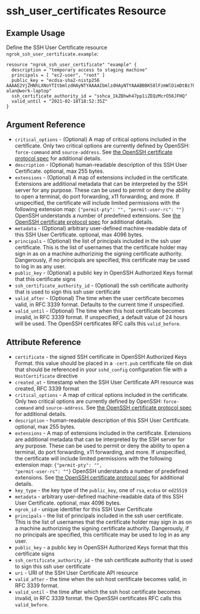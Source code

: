 # ssh_user_certificates Resource

## Example Usage

Define the SSH User Certificate resource `ngrok_ssh_user_certificate.example`:

```
resource "ngrok_ssh_user_certificate" "example" {
  description = "temporary access to staging machine"
  principals = [ "ec2-user", "root" ]
  public_key = "ecdsa-sha2-nistp256 AAAAE2VjZHNhLXNoYTItbmlzdHAyNTYAAAAIbmlzdHAyNTYAAABBBK58lFzmWlDimDtBz78wVT4oauA8PjY0CiXTCEIsBNC6UwOJvZ0jdSaYNhDaa7dRV84DfBb/gKzqlXC7cVMZjl0= alan@work-laptop"
  ssh_certificate_authority_id = "sshca_1kZBhwh47pp1iZEQzMcrO56JFHQ"
  valid_until = "2021-02-18T18:52:35Z"
}
```

## Argument Reference

* `critical_options` - (Optional) A map of critical options included in the certificate. Only two critical options are currently defined by OpenSSH: <code>force-command</code> and <code>source-address</code>. See <a href="https://github.com/openssh/openssh-portable/blob/master/PROTOCOL.certkeys">the OpenSSH certificate protocol spec</a> for additional details.
* `description` - (Optional) human-readable description of this SSH User Certificate. optional, max 255 bytes.
* `extensions` - (Optional) A map of extensions included in the certificate. Extensions are additional metadata that can be interpreted by the SSH server for any purpose. These can be used to permit or deny the ability to open a terminal, do port forwarding, x11 forwarding, and more. If unspecified, the certificate will include limited permissions with the following extension map: <code>{"permit-pty": "", "permit-user-rc": ""}</code> OpenSSH understands a number of predefined extensions. See <a href="https://github.com/openssh/openssh-portable/blob/master/PROTOCOL.certkeys">the OpenSSH certificate protocol spec</a> for additional details.
* `metadata` - (Optional) arbitrary user-defined machine-readable data of this SSH User Certificate. optional, max 4096 bytes.
* `principals` - (Optional) the list of principals included in the ssh user certificate. This is the list of usernames that the certificate holder may sign in as on a machine authorizinig the signing certificate authority. Dangerously, if no principals are specified, this certificate may be used to log in as any user.
* `public_key` - (Optional) a public key in OpenSSH Authorized Keys format that this certificate signs
* `ssh_certificate_authority_id` - (Optional) the ssh certificate authority that is used to sign this ssh user certificate
* `valid_after` - (Optional) The time when the user certificate becomes valid, in RFC 3339 format. Defaults to the current time if unspecified.
* `valid_until` - (Optional) The time when this host certificate becomes invalid, in RFC 3339 format. If unspecified, a default value of 24 hours will be used. The OpenSSH certificates RFC calls this <code>valid_before</code>.

## Attribute Reference

* `certificate` - the signed SSH certificate in OpenSSH Authorized Keys Format. this value should be placed in a <code>-cert.pub</code> certificate file on disk that should be referenced in your <code>sshd_config</code> configuration file with a <code>HostCertificate</code> directive
* `created_at` - timestamp when the SSH User Certificate API resource was created, RFC 3339 format
* `critical_options` - A map of critical options included in the certificate. Only two critical options are currently defined by OpenSSH: <code>force-command</code> and <code>source-address</code>. See <a href="https://github.com/openssh/openssh-portable/blob/master/PROTOCOL.certkeys">the OpenSSH certificate protocol spec</a> for additional details.
* `description` - human-readable description of this SSH User Certificate. optional, max 255 bytes.
* `extensions` - A map of extensions included in the certificate. Extensions are additional metadata that can be interpreted by the SSH server for any purpose. These can be used to permit or deny the ability to open a terminal, do port forwarding, x11 forwarding, and more. If unspecified, the certificate will include limited permissions with the following extension map: <code>{"permit-pty": "", "permit-user-rc": ""}</code> OpenSSH understands a number of predefined extensions. See <a href="https://github.com/openssh/openssh-portable/blob/master/PROTOCOL.certkeys">the OpenSSH certificate protocol spec</a> for additional details.
* `key_type` - the key type of the <code>public_key</code>, one of <code>rsa</code>, <code>ecdsa</code> or <code>ed25519</code>
* `metadata` - arbitrary user-defined machine-readable data of this SSH User Certificate. optional, max 4096 bytes.
* `ngrok_id` - unique identifier for this SSH User Certificate
* `principals` - the list of principals included in the ssh user certificate. This is the list of usernames that the certificate holder may sign in as on a machine authorizinig the signing certificate authority. Dangerously, if no principals are specified, this certificate may be used to log in as any user.
* `public_key` - a public key in OpenSSH Authorized Keys format that this certificate signs
* `ssh_certificate_authority_id` - the ssh certificate authority that is used to sign this ssh user certificate
* `uri` - URI of the SSH User Certificate API resource
* `valid_after` - the time when the ssh host certificate becomes valid, in RFC 3339 format.
* `valid_until` - the time after which the ssh host certificate becomes invalid, in RFC 3339 format. the OpenSSH certificates RFC calls this <code>valid_before</code>.

